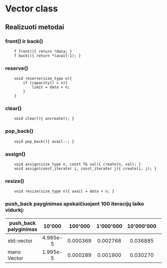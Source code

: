 # Vector class

## Realizuoti metodai

### front() ir back()

        T front(){ return *data; }
        T back(){ return *(avail-1); }
### reserve()
        void reserve(size_type n){
            if (capacity() < n){
                limit = data + n;
            }
        }

### clear()
        void clear(){ uncreate(); }

### pop_back()
        void pop_back(){ avail--; }

### assign()
        void assign(size_type n, const T& val){ create(n, val); }
        void assign(const_iterator i, const_iterator j){ create(i, j); }

### resize()
        void resize(size_type n){ avail = data + n; }

### push_back payginimas apskaičiuojant 100 iteracijų laiko vidurkį:

| push_back palyginimas       | 10'000   | 100'000  | 1'000'000 | 10'000'000 | 100'000'000 |
| --------------------------- | :---:    | :---:    | :---:     | :---:      | :---:       |
| std::vector                 | 4.985e-5 | 0.000369 | 0.002768  | 0.036885   | 0.299628    |
| mano Vector                 | 1.995e-5 | 0.000289 | 0.001900  | 0.030270   | 0.215559    |

